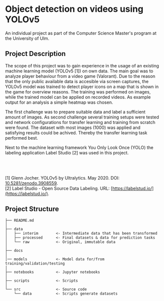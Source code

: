 # Object detection on videos using YOLOv5

An individual project as part of the Computer Science Master's program at the University of Ulm.

## Project Description

The scope of this project was to gain experience in the usage of an existing machine learning model (YOLOv5 [1]) on own data. The main goal was to analyze player behaviour from a video game (Valorant). Due to the reason that the only public available data is accesible via screen captures, the YOLOv5 model was trained to detect player icons on a map that is shown in the game for overview reasons. The training was performed on images, while the trained model can be applied on recorded videos. As example output for an analysis a simple heatmap was chosen.

The first challenge was to prepare suitable data and label a sufficient amount of images. As second challenge several training setups were tested and network configurations for transfer learning and training from scratch were found. The dataset with most images (1000) was applied and satisfying results could be achived. Thereby the transfer learning task performed best.

Next to the machine learning framework You Only Look Once (YOLO) the labeling application Label Studio [2] was used in this project.

<br><br><br>
[1] Glenn Jocher. YOLOv5 by Ultralytics. May 2020. DOI: [10.5281/zenodo.3908559](10.5281/zenodo.3908559).<br>
[2] Label Studio - Open Source Data Labeling. URL: [https://labelstud.io/](https://labelstud.io/).

## Project Structure

```
├── README.md
│
├── data
│   ├── interim        <- Intermediate data that has been transformed
│   ├── processed      <- Final datasets & data for prediction tasks
│   └── raw            <- Original, immutable data 
│
├── docs
│
│── models             <- Model data for/from training/validation/testing
│
├── notebooks          <- Jupyter notebooks 
│
├── scripts            <- Scripts 
│
└── src                <- Source code
    └── data           <- Scripts generate datasets
```

